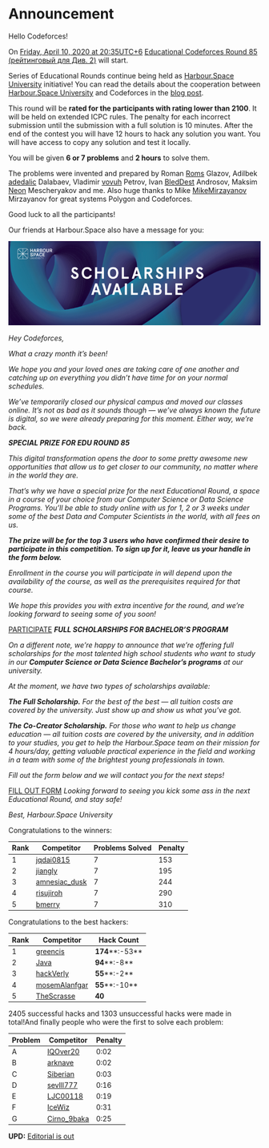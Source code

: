 # Announcement

Hello Codeforces!

On [Friday, April 10, 2020 at 20:35UTC+6](https://codeforces.com/https://www.timeanddate.com/worldclock/fixedtime.html?day=10&month=4&year=2020&hour=17&min=35&sec=0&p1=166) [Educational Codeforces Round 85 (рейтинговый для Див. 2)](https://codeforces.com/contest/1334 "Educational Codeforces Round 85 (рейтинговый для Див. 2)") will start.

Series of Educational Rounds continue being held as [Harbour.Space University](https://codeforces.com/https://harbour.space/) initiative! You can read the details about the cooperation between [Harbour.Space University](https://codeforces.com/https://harbour.space/) and Codeforces in the [blog post](//codeforces.com/blog/entry/51208).

This round will be **rated for the participants with rating lower than 2100**. It will be held on extended ICPC rules. The penalty for each incorrect submission until the submission with a full solution is 10 minutes. After the end of the contest you will have 12 hours to hack any solution you want. You will have access to copy any solution and test it locally.

You will be given **6 or 7 problems** and **2 hours** to solve them.

The problems were invented and prepared by Roman [Roms](https://codeforces.com/profile/Roms "Мастер Roms") Glazov, Adilbek [adedalic](https://codeforces.com/profile/adedalic "Международный мастер adedalic") Dalabaev, Vladimir [vovuh](https://codeforces.com/profile/vovuh "Мастер vovuh") Petrov, Ivan [BledDest](https://codeforces.com/profile/BledDest "Международный гроссмейстер BledDest") Androsov, Maksim [Neon](https://codeforces.com/profile/Neon "Кандидат в мастера Neon") Mescheryakov and me. Also huge thanks to Mike [MikeMirzayanov](https://codeforces.com/profile/MikeMirzayanov "Штаб, MikeMirzayanov") Mirzayanov for great systems Polygon and Codeforces.

Good luck to all the participants!

Our friends at Harbour.Space also have a message for you:

![Codeforces and Harbour.Space](images/88a29aa8f4c6947b7a9663dfa95d71c4c1a45b63.png)

*Hey Codeforces,*

*What a crazy month it’s been!* 

*We hope you and your loved ones are taking care of one another and catching up on everything you didn’t have time for on your normal schedules.* 

*We’ve temporarily closed our physical campus and moved our classes online. It’s not as bad as it sounds though — we’ve always known the future is digital, so we were already preparing for this moment. Either way, we’re back.* 

***SPECIAL PRIZE FOR EDU ROUND 85***

*This digital transformation opens the door to some pretty awesome new opportunities that allow us to get closer to our community, no matter where in the world they are.*

*That’s why we have a special prize for the next Educational Round, a space in a course of your choice from our Computer Science or Data Science Programs. You’ll be able to study online with us for 1, 2 or 3 weeks under some of the best Data and Computer Scientists in the world, with all fees on us.* 

***The prize will be for the top 3 users who have confirmed their desire to participate in this competition. To sign up for it, leave us your handle in the form below.***

*Enrollment in the course you will participate in will depend upon the availability of the course, as well as the prerequisites required for that course.*

*We hope this provides you with extra incentive for the round, and we’re looking forward to seeing some of you soon!* 

  [PARTICIPATE](https://codeforces.com/https://docs.google.com/forms/d/e/1FAIpQLSdq8WFmQj29ndFLWKohPXenacGfoaxsMewtXMaA8KK9bSYNFQ/viewform?usp=sf_link) ***FULL SCHOLARSHIPS FOR BACHELOR’S PROGRAM***

*On a different note, we’re happy to announce that we’re offering full scholarships for the most talented high school students who want to study in our **Computer Science or Data Science Bachelor’s programs** at our university.* 

*At the moment, we have two types of scholarships available:* 

***The Full Scholarship.** For the best of the best — all tuition costs are covered by the university. Just show up and show us what you’ve got.* 

***The Co-Creator Scholarship.** For those who want to help us change education — all tuition costs are covered by the university, and in addition to your studies, you get to help the Harbour.Space team on their mission for 4 hours/day, getting valuable practical experience in the field and working in a team with some of the brightest young professionals in town.* 

*Fill out the form below and we will contact you for the next steps!* 

  [FILL OUT FORM](https://codeforces.com/https://docs.google.com/forms/d/e/1FAIpQLSclYfa_miStTgn6XubTsEHATUT8bRjtVPBBwGcrkp6EkgxavQ/viewform) *Looking forward to seeing you kick some ass in the next Educational Round, and stay safe!* 

*Best,* *Harbour.Space University*

Congratulations to the winners: 



| Rank | Competitor | Problems Solved | Penalty |
| --- | --- | --- | --- |
| 1 | [jqdai0815](https://codeforces.com/profile/jqdai0815 "Легендарный гроссмейстер jqdai0815") | 7 | 153 |
| 2 | [jiangly](https://codeforces.com/profile/jiangly "Легендарный гроссмейстер jiangly") | 7 | 195 |
| 3 | [amnesiac_dusk](https://codeforces.com/profile/amnesiac_dusk "Международный гроссмейстер amnesiac_dusk") | 7 | 244 |
| 4 | [risujiroh](https://codeforces.com/profile/risujiroh "Гроссмейстер risujiroh") | 7 | 290 |
| 5 | [bmerry](https://codeforces.com/profile/bmerry "Легендарный гроссмейстер bmerry") | 7 | 310 |

Congratulations to the best hackers: 



| Rank | Competitor | Hack Count |
| --- | --- | --- |
| 1 | [greencis](https://codeforces.com/profile/greencis "Мастер greencis") | **174****:-53** |
| 2 | [Java](https://codeforces.com/profile/Java "Эксперт Java") | **94****:-8** |
| 3 | [hackVerly](https://codeforces.com/profile/hackVerly "Не в рейтинге, hackVerly") | **55****:-2** |
| 4 | [mosemAlanfgar](https://codeforces.com/profile/mosemAlanfgar "Ученик mosemAlanfgar") | **55****:-10** |
| 5 | [TheScrasse](https://codeforces.com/profile/TheScrasse "Кандидат в мастера TheScrasse") | **40** |

 2405 successful hacks and 1303 unsuccessful hacks were made in total!And finally people who were the first to solve each problem: 



| Problem | Competitor | Penalty |
| --- | --- | --- |
| A | [IQOver20](https://codeforces.com/profile/IQOver20 "Кандидат в мастера IQOver20") | 0:02 |
| B | [arknave](https://codeforces.com/profile/arknave "Мастер arknave") | 0:02 |
| C | [Siberian](https://codeforces.com/profile/Siberian "Международный мастер Siberian") | 0:03 |
| D | [sevlll777](https://codeforces.com/profile/sevlll777 "Мастер sevlll777") | 0:16 |
| E | [LJC00118](https://codeforces.com/profile/LJC00118 "Международный мастер LJC00118") | 0:19 |
| F | [IceWiz](https://codeforces.com/profile/IceWiz "Мастер IceWiz") | 0:31 |
| G | [Cirno_9baka](https://codeforces.com/profile/Cirno_9baka "Гроссмейстер Cirno_9baka") | 0:25 |

**UPD:** [Editorial is out](Tutorial.md)


